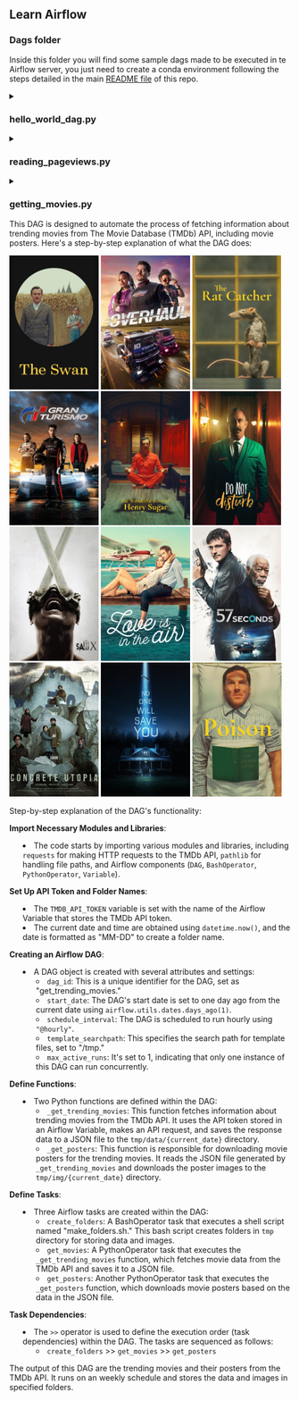 ## Learn Airflow

### Dags folder

Inside this folder you will find some sample dags made to be executed in te Airflow server, you just need to create a conda environment following the steps detailed in the main [README file](https://github.com/fvgm-spec/learn-airflow/blob/main/README.md) of this repo.

<details>
<summary>

### **hello_world_dag.py**

</summary>

This dag corresponds to the `hello_world` sample in every programming languague, which is the first code executed to start learning the basics.

Here a basic DAG is created that runs in an hourly basis by executing a `heloworld` function.

</details>

<details>
<summary>

### **reading_pageviews.py**

</summary>

This [sample DAG](https://github.com/BasPH/data-pipelines-with-apache-airflow/blob/master/chapter04/dags/listing_4_20.py) is introduced in the book from *Bas Harenslak & Julian de Ruiter - Data Pipelines with Airflow* aka. The Airflow Bible.

This dag basically performs the following steps:

This Apache Airflow DAG, named "read_wiki_pages," is designed to automate the process of fetching pageview data from Wikipedia, processing it, and then storing it in a PostgreSQL database. Here's a step-by-step explanation of the DAG's functionality:

1. **Import Necessary Modules and Libraries**:
   - The code starts by importing various modules and libraries, including modules for making HTTP requests (`urllib.request`), date handling (`airflow.utils.dates`), and Airflow components (`DAG`, `PythonOperator`, `BashOperator`, `PostgresOperator`).

2. **Creating an Airflow DAG**:
   - A DAG object is created with several attributes and settings:
     - `dag_id`: This is a unique identifier for the DAG, set as "read_wiki_pages."
     - `start_date`: The DAG's start date is set to one day ago from the current date using `airflow.utils.dates.days_ago(1)`.
     - `schedule_interval`: The DAG is scheduled to run hourly using `"@hourly"`.
     - `template_searchpath`: This specifies the search path for template files. In this case, it's set to "/tmp."
     - `max_active_runs`: It's set to 1, indicating that only one instance of this DAG can run concurrently.

3. **Defining Functions**:
   - Two Python functions are defined within the DAG:
     - `_get_data`: This function retrieves data from a URL that corresponds to Wikipedia pageviews for a specific date and time. It constructs the URL dynamically based on input arguments and saves the data to a specified output file.
     - `_fetch_pageviews`: This function processes the downloaded pageview data, extracts relevant information, and prepares SQL queries to insert the data into a PostgreSQL database.

4. **Creating Tasks**:
   - Several Airflow tasks are created within the DAG:
     - `get_data`: A PythonOperator task that executes the `_get_data` function. It retrieves pageview data from a URL based on the execution date and saves it to a gzip-compressed file.
     - `extract_gz`: A BashOperator task that runs the "gunzip" command to decompress the downloaded data file.
     - `fetch_pageviews`: Another PythonOperator task that executes the `_fetch_pageviews` function. It processes the extracted pageview data and prepares SQL queries.
     - `write_to_postgres`: A PostgresOperator task that writes data to a PostgreSQL database. It uses the SQL queries generated by the `_fetch_pageviews` function.

5. **Task Dependencies**:
   - The `>>` operator is used to define the execution order (task dependencies) within the DAG. The tasks are sequenced as follows:
     - `get_data` >> `extract_gz` >> `fetch_pageviews` >> `write_to_postgres`

This DAG is designed to automate the process of fetching, processing, and storing Wikipedia pageview data, making it a useful tool for data pipeline automation in an Airflow environment.

</details>

<details>
<summary>

### **getting_movies.py**

This DAG is designed to automate the process of fetching information about trending movies from The Movie Database (TMDb) API, including movie posters. Here's a step-by-step explanation of what the DAG does:

 <p>
<div class="column">
    <img src="img/1LhziFOxOyAiDjaTw2ru5iYSrYM.jpg" style="height: 15rem"/>
    <img src="img/4Q56IatK3JDRkYWXTs29vp7RECZ.jpg" style="height: 15rem"/>
    <img src="img/29WJ7dOHt48AtXK1J1rONEEvIMN.jpg" style="height: 15rem"/>
    <img src="img/51tqzRtKMMZEYUpSYkrUE7v9ehm.jpg" style="height: 15rem"/>
    <img src="img/A4LTXT8MMZIr4aIwhE4qbGFivBo.jpg" style="height: 15rem"/>
    <img src="img/AdcXd3zgbtoo2EDn3ymp35gdZoH.jpg" style="height: 15rem"/>
    <img src="img/aQPeznSu7XDTrrdCtT5eLiu52Yu.jpg" style="height: 15rem"/>
    <img src="img/cAn1tvopkqATQ0AfV4LK08ReAvp.jpg" style="height: 15rem"/>
    <img src="img/dfS5qHWFuXyZQnwYREwb7N4qU5p.jpg" style="height: 15rem"/>
    <img src="img/efPRTvNLdwnMVy7E4rZmEma7sja.jpg" style="height: 15rem"/>
    <img src="img/ehGIDAMaYy6Eg0o8ga0oqflDjqW.jpg" style="height: 15rem"/>
    <img src="img/evgEvYCUGidCyUCxA77EUJiWpVQ.jpg" style="height: 15rem"/>
  </div>
 </p>

Step-by-step explanation of the DAG's functionality:

**Import Necessary Modules and Libraries**:
   - The code starts by importing various modules and libraries, including `requests` for making HTTP requests to the TMDb API, `pathlib` for handling file paths, and Airflow components (`DAG`, `BashOperator`, `PythonOperator`, `Variable`).

**Set Up API Token and Folder Names**:
   - The `TMDB_API_TOKEN` variable is set with the name of the Airflow Variable that stores the TMDb API token.
   - The current date and time are obtained using `datetime.now()`, and the date is formatted as "MM-DD" to create a folder name.
   
**Creating an Airflow DAG**:
   - A DAG object is created with several attributes and settings:
     - `dag_id`: This is a unique identifier for the DAG, set as "get_trending_movies."
     - `start_date`: The DAG's start date is set to one day ago from the current date using `airflow.utils.dates.days_ago(1)`.
     - `schedule_interval`: The DAG is scheduled to run hourly using `"@hourly"`.
     - `template_searchpath`: This specifies the search path for template files, set to "/tmp."
     - `max_active_runs`: It's set to 1, indicating that only one instance of this DAG can run concurrently.

**Define Functions**:
   - Two Python functions are defined within the DAG:
     - `_get_trending_movies`: This function fetches information about trending movies from the TMDb API. It uses the API token stored in an Airflow Variable, makes an API request, and saves the response data to a JSON file to the `tmp/data/{current_date}` directory.
     - `_get_posters`: This function is responsible for downloading movie posters for the trending movies. It reads the JSON file generated by `_get_trending_movies` and downloads the poster images to the `tmp/img/{current_date}` directory.

**Define Tasks**:
   - Three Airflow tasks are created within the DAG:
     - `create_folders`: A BashOperator task that executes a shell script named "make_folders.sh." This bash script creates folders in `tmp` directory for storing data and images.
     - `get_movies`: A PythonOperator task that executes the `_get_trending_movies` function, which fetches movie data from the TMDb API and saves it to a JSON file.
     - `get_posters`: Another PythonOperator task that executes the `_get_posters` function, which downloads movie posters based on the data in the JSON file.

**Task Dependencies**:
   - The `>>` operator is used to define the execution order (task dependencies) within the DAG. The tasks are sequenced as follows:
     - `create_folders` >> `get_movies` >> `get_posters`

The output of this DAG are the trending movies and their posters from the TMDb API. It runs on an weekly schedule and stores the data and images in specified folders.